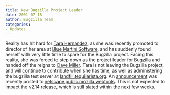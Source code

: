 ```yaml
---
title: New Bugzilla Project Leader
date: 2001-07-18
author: Bugzilla Team
categories:
- Updates
---
```

Reality has hit hard for [Tara Hernandez](mailto:tara@tequilarista.org),
as she was recently promoted to director of her area at
[Blue Martini Software](http://www.bluemartini.com/), and has suddenly
found herself with very little time to spare for the Bugzilla project.
Facing this reality, she was forced to step down as the project leader
for Bugzilla and handed off the reigns to
[Dave Miller](mailto:justdave@bugzilla.org). Tara is not leaving the
Bugzilla project, and will continue to contribute when she has time, as
well as administering the bugzilla test server at
[landfill.tequilarista.org](http://landfill.tequilarista.org/). An
[announcement](news://news.mozilla.org/3B562E3F.4080602@tequilarista.org)
was recently posted to
[netscape.public.mozilla.webtools](news://news.mozilla.org/netscape.public.mozilla.webtools).
This is not expected to impact the v2.14 release, which is still slated
within the next few weeks.

